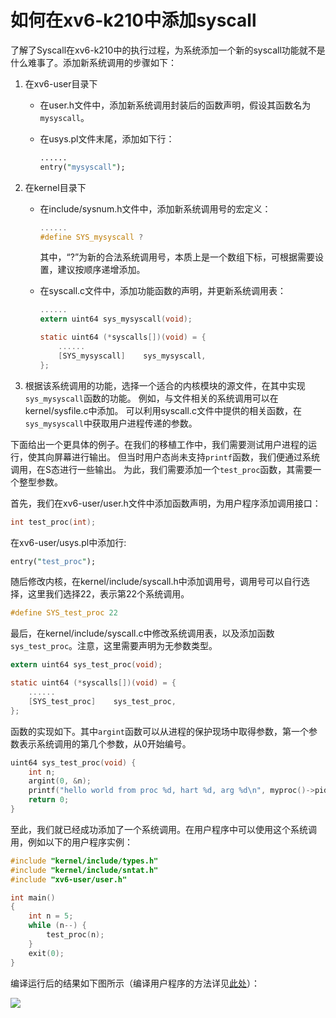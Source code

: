 # 如何在xv6-k210中添加syscall

了解了Syscall在xv6-k210中的执行过程，为系统添加一个新的syscall功能就不是什么难事了。添加新系统调用的步骤如下：

1. 在xv6-user目录下
    + 在user.h文件中，添加新系统调用封装后的函数声明，假设其函数名为`mysyscall`。
    + 在usys.pl文件末尾，添加如下行：

        ```perl
        ......
        entry("mysyscall");
        ```

2. 在kernel目录下
    + 在include/sysnum.h文件中，添加新系统调用号的宏定义：

        ```C
        ......
        #define SYS_mysyscall ?
        ```

        其中，“?”为新的合法系统调用号，本质上是一个数组下标，可根据需要设置，建议按顺序递增添加。

    + 在syscall.c文件中，添加功能函数的声明，并更新系统调用表：

        ```C
        ......
        extern uint64 sys_mysyscall(void);

        static uint64 (*syscalls[])(void) = {
            ......
            [SYS_mysyscall]    sys_mysyscall,
        };

        ```
3. 根据该系统调用的功能，选择一个适合的内核模块的源文件，在其中实现`sys_mysyscall`函数的功能。
    例如，与文件相关的系统调用可以在kernel/sysfile.c中添加。
    可以利用syscall.c文件中提供的相关函数，在`sys_mysyscall`中获取用户进程传递的参数。

下面给出一个更具体的例子。在我们的移植工作中，我们需要测试用户进程的运行，使其向屏幕进行输出。
但当时用户态尚未支持`printf`函数，我们便通过系统调用，在S态进行一些输出。
为此，我们需要添加一个`test_proc`函数，其需要一个整型参数。

首先，我们在xv6-user/user.h文件中添加函数声明，为用户程序添加调用接口：
```C
int test_proc(int);
```
在xv6-user/usys.pl中添加行:
```perl
entry("test_proc");
```
随后修改内核，在kernel/include/syscall.h中添加调用号，调用号可以自行选择，这里我们选择22，表示第22个系统调用。
```C
#define SYS_test_proc 22
```
最后，在kernel/include/syscall.c中修改系统调用表，以及添加函数`sys_test_proc`。注意，这里需要声明为无参数类型。
```C
extern uint64 sys_test_proc(void);

static uint64 (*syscalls[])(void) = {
    ......
    [SYS_test_proc]    sys_test_proc,
};
```
函数的实现如下。其中`argint`函数可以从进程的保护现场中取得参数，第一个参数表示系统调用的第几个参数，从0开始编号。
```C
uint64 sys_test_proc(void) {
    int n;
    argint(0, &n);
    printf("hello world from proc %d, hart %d, arg %d\n", myproc()->pid, r_tp(), n);
    return 0;
}
```
至此，我们就已经成功添加了一个系统调用。在用户程序中可以使用这个系统调用，例如以下的用户程序实例：
```C
#include "kernel/include/types.h"
#include "kernel/include/sntat.h"
#include "xv6-user/user.h"

int main()
{
    int n = 5;
    while (n--) {
        test_proc(n);
    }
    exit(0);
}
```
编译运行后的结果如下图所示（编译用户程序的方法详见[此处](./fs.md)）：

![](/img/syscall_test.png)


<br>
<br>
